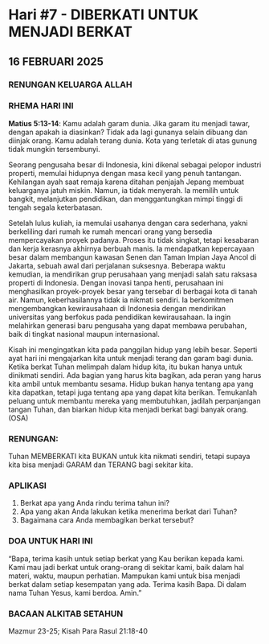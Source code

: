 # Hari #7 - DIBERKATI UNTUK MENJADI BERKAT

## 16 FEBRUARI 2025

### RENUNGAN KELUARGA ALLAH

### RHEMA HARI INI

**Matius 5:13-14**: Kamu adalah garam dunia. Jika garam itu menjadi tawar, dengan apakah ia diasinkan? Tidak ada lagi gunanya selain dibuang dan diinjak orang. Kamu adalah terang dunia. Kota yang terletak di atas gunung tidak mungkin tersembunyi.

Seorang pengusaha besar di Indonesia, kini dikenal sebagai pelopor industri properti, memulai hidupnya dengan masa kecil yang penuh tantangan. Kehilangan ayah saat remaja karena ditahan penjajah Jepang membuat keluarganya jatuh miskin. Namun, ia tidak menyerah. Ia memilih untuk bangkit, melanjutkan pendidikan, dan menggantungkan mimpi tinggi di tengah segala keterbatasan.

Setelah lulus kuliah, ia memulai usahanya dengan cara sederhana, yakni berkeliling dari rumah ke rumah mencari orang yang bersedia mempercayakan proyek padanya. Proses itu tidak singkat, tetapi kesabaran dan kerja kerasnya akhirnya berbuah manis. Ia mendapatkan kepercayaan besar dalam membangun kawasan Senen dan Taman Impian Jaya Ancol di Jakarta, sebuah awal dari perjalanan suksesnya. Beberapa waktu kemudian, ia mendirikan grup perusahaan yang menjadi salah satu raksasa properti di Indonesia. Dengan inovasi tanpa henti, perusahaan ini menghasilkan proyek-proyek besar yang tersebar di berbagai kota di tanah air. Namun, keberhasilannya tidak ia nikmati sendiri. Ia berkomitmen mengembangkan kewirausahaan di Indonesia dengan mendirikan universitas yang berfokus pada pendidikan kewirausahaan. Ia ingin melahirkan generasi baru pengusaha yang dapat membawa perubahan, baik di tingkat nasional maupun internasional.

Kisah ini mengingatkan kita pada panggilan hidup yang lebih besar. Seperti ayat hari ini mengajarkan kita untuk menjadi terang dan garam bagi dunia. Ketika berkat Tuhan melimpah dalam hidup kita, itu bukan hanya untuk dinikmati sendiri. Ada bagian yang harus kita bagikan, ada peran yang harus kita ambil untuk membantu sesama. Hidup bukan hanya tentang apa yang kita dapatkan, tetapi juga tentang apa yang dapat kita berikan. Temukanlah peluang untuk membantu mereka yang membutuhkan, jadilah perpanjangan tangan Tuhan, dan biarkan hidup kita menjadi berkat bagi banyak orang. (OSA)

### RENUNGAN:

Tuhan MEMBERKATI kita BUKAN untuk kita nikmati sendiri, tetapi supaya kita bisa menjadi GARAM dan TERANG bagi sekitar kita.

### APLIKASI

1. Berkat apa yang Anda rindu terima tahun ini?
2. Apa yang akan Anda lakukan ketika menerima berkat dari Tuhan?
3. Bagaimana cara Anda membagikan berkat tersebut?

### DOA UNTUK HARI INI

“Bapa, terima kasih untuk setiap berkat yang Kau berikan kepada kami. Kami mau jadi berkat untuk orang-orang di sekitar kami, baik dalam hal materi, waktu, maupun perhatian. Mampukan kami untuk bisa menjadi berkat dalam setiap kesempatan yang ada. Terima kasih Bapa. Di dalam nama Tuhan Yesus, kami berdoa. Amin.”

### BACAAN ALKITAB SETAHUN

Mazmur 23-25; Kisah Para Rasul 21:18-40
